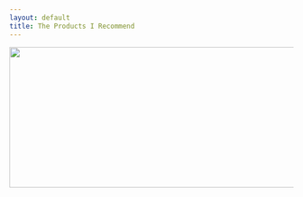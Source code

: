 ```yaml
---
layout: default
title: The Products I Recommend
---
```


<a href="https://click.hmavpn.com/aff_c?offer_id=1&aff_id=1177&file_id=229" target="_blank"><img src="https://media.go2speed.org/brand/files/hmavpn/1/20191127090858-HMABannerV5970x250.png" width="971" height="250" border="0" /></a>
